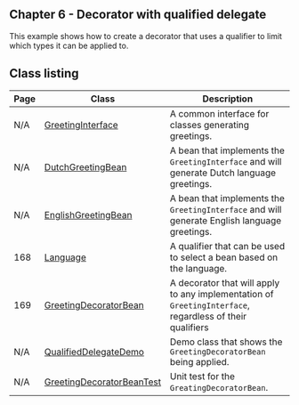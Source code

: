 ## Chapter 6 - Decorator with qualified delegate

This example shows how to create a decorator that uses a qualifier to limit which types it can be applied to.

## Class listing

| Page | Class                                                                                                                            | Description                                                                                               |
|------|----------------------------------------------------------------------------------------------------------------------------------|-----------------------------------------------------------------------------------------------------------|
| N/A  | [GreetingInterface](src/main/java/org/omnifaces/procdi/decorators/greeting/qualified/any/GreetingInterface.java)                 | A common interface for classes generating greetings.                                                      |
| N/A  | [DutchGreetingBean](src/main/java/org/omnifaces/procdi/decorators/greeting/qualified/any/DutchGreetingBean.java)                 | A bean that implements the `GreetingInterface` and will generate Dutch language greetings.                |
| N/A  | [EnglishGreetingBean](src/main/java/org/omnifaces/procdi/decorators/greeting/qualified/any/EnglishGreetingBean.java)             | A bean that implements the `GreetingInterface` and will generate English language greetings.              |
| 168  | [Language](src/main/java/org/omnifaces/procdi/decorators/greeting/qualified/any/Language.java)                                   | A qualifier that can be used to select a bean based on the language.                                      |
| 169  | [GreetingDecoratorBean](src/main/java/org/omnifaces/procdi/decorators/greeting/qualified/any/GreetingDecoratorBean.java)         | A decorator that will apply to any implementation of  `GreetingInterface`, regardless of their qualifiers |
| N/A  | [QualifiedDelegateDemo](src/main/java/org/omnifaces/procdi/decorators/greeting/qualified/any/QualifiedDelegateDemo.java)         | Demo class that shows the `GreetingDecoratorBean` being applied.                                          |
| N/A  | [GreetingDecoratorBeanTest](src/test/java/org/omnifaces/procdi/decorators/greeting/qualified/any/GreetingDecoratorBeanTest.java) | Unit test for the `GreatingDecoratorBean`.                                                                |
